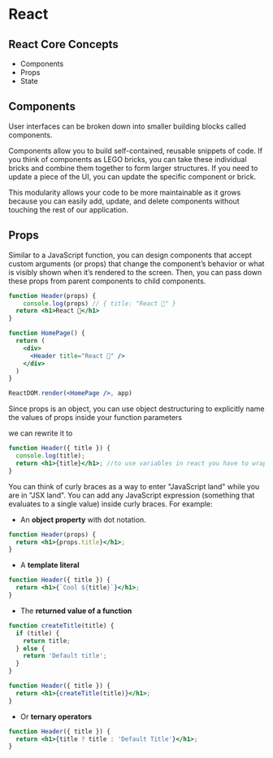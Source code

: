 # React

## React Core Concepts

- Components
- Props
- State

## Components
User interfaces can be broken down into smaller building blocks called components.

Components allow you to build self-contained, reusable snippets of code. If you think of components as LEGO bricks, you can take these individual bricks and combine them together to form larger structures. If you need to update a piece of the UI, you can update the specific component or brick.

This modularity allows your code to be more maintainable as it grows because you can easily add, update, and delete components without touching the rest of our application.

## Props

Similar to a JavaScript function, you can design components that accept custom arguments (or props) that change the component’s behavior or what is visibly shown when it’s rendered to the screen. Then, you can pass down these props from parent components to child components.

```jsx
function Header(props) {
    console.log(props) // { title: "React 💙" }
  return <h1>React 💙</h1>
}

function HomePage() {
  return (
    <div>
      <Header title="React 💙" />
    </div>
  )
}

ReactDOM.render(<HomePage />, app)
```

Since props is an object, you can use object destructuring to explicitly name the values of props inside your function parameters

we can rewrite it to
```jsx
function Header({ title }) {
  console.log(title);
  return <h1>{title}</h1>; //to use variables in react you have to wrap it in curly bracket
}
```

You can think of curly braces as a way to enter "JavaScript land" while you are in "JSX land". You can add any JavaScript expression (something that evaluates to a single value) inside curly braces. For example:

- An **object property**  with dot notation.
```jsx
function Header(props) {
  return <h1>{props.title}</h1>;
}
```
- A **template literal**
```jsx
function Header({ title }) {
  return <h1>{`Cool ${title}`}</h1>;
}
```
- The  **returned value of a function**
```jsx
function createTitle(title) {
  if (title) {
    return title;
  } else {
    return 'Default title';
  }
}

function Header({ title }) {
  return <h1>{createTitle(title)}</h1>;
}
```
- Or  **ternary operators**
```jsx
function Header({ title }) {
  return <h1>{title ? title : 'Default Title'}</h1>;
}
```